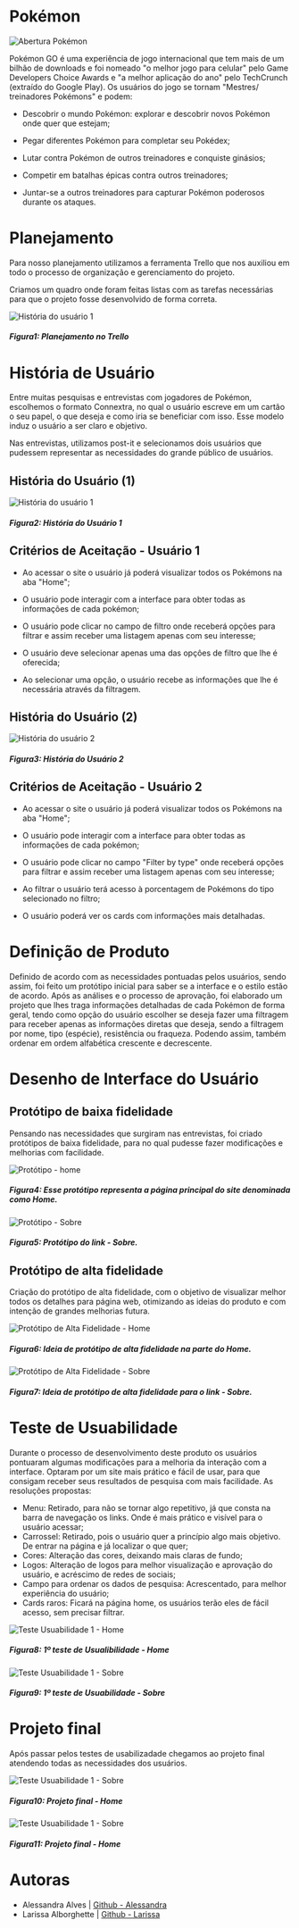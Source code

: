 # Pokémon

![Abertura Pokémon](src/img/imgs.readme/pokemongo.readme.jpg)

Pokémon GO é uma experiência de jogo internacional que tem mais de um bilhão de downloads e foi nomeado "o melhor jogo para celular" pelo Game Developers Choice Awards e "a melhor aplicação do ano" pelo TechCrunch (extraído do Google Play). Os usuários do jogo se tornam "Mestres/ treinadores Pokémons" e podem:

* Descobrir o mundo Pokémon: explorar e descobrir novos Pokémon onde quer que estejam;

* Pegar diferentes Pokémon para completar seu Pokédex;

* Lutar contra Pokémon de outros treinadores e conquiste ginásios;

* Competir em batalhas épicas contra outros treinadores;

* Juntar-se a outros treinadores para capturar Pokémon poderosos durante os ataques.

# Planejamento

Para nosso planejamento utilizamos a ferramenta Trello que nos auxiliou em todo o processo de organização e gerenciamento do projeto.

Criamos um quadro onde foram feitas listas com as tarefas necessárias para que o projeto fosse desenvolvido de forma correta.

![História do usuário 1](src/img/imgs.readme/trello.jpeg)
##### Figura1: Planejamento no Trello

# História de Usuário

Entre muitas pesquisas e entrevistas com jogadores de Pokémon, escolhemos o formato Connextra, no qual o usuário escreve em um cartão o seu papel, o que deseja e como iria se beneficiar com isso. Esse modelo induz o usuário a ser claro e objetivo.

Nas entrevistas, utilizamos post-it e selecionamos dois usuários que pudessem representar as necessidades do grande público de usuários.

## História do Usuário (1)

![História do usuário 1](src/img/imgs.readme/post-it1.jpeg)
##### Figura2: História do Usuário 1

## Critérios de Aceitação - Usuário 1

* Ao acessar o site o usuário já poderá visualizar todos os Pokémons na aba "Home";

* O usuário pode interagir com a interface para obter todas as informações de cada pokémon;

* O usuário pode clicar no campo de filtro onde receberá opções para filtrar e assim receber uma listagem apenas com seu interesse;

* O usuário deve selecionar apenas uma das opçôes de filtro que lhe é oferecida;

* Ao selecionar uma opção, o usuário recebe as informações que lhe é necessária através da filtragem.

## História do Usuário (2)

![História do usuário 2](src/img/imgs.readme/post-it2.jpeg)
##### Figura3: História do Usuário 2

## Critérios de Aceitação - Usuário 2

* Ao acessar o site o usuário já poderá visualizar todos os Pokémons na aba "Home";

* O usuário pode interagir com a interface para obter todas as informações de cada pokémon;

* O usuário pode clicar no campo "Filter by type" onde receberá opções para filtrar e assim receber uma listagem apenas com seu interesse;

* Ao filtrar o usuário terá acesso à porcentagem de Pokémons do tipo selecionado no filtro;

* O usuário poderá ver os cards com informações mais detalhadas.

# Definição de Produto

Definido de acordo com as necessidades pontuadas pelos usuários, sendo assim, foi feito um protótipo inicial para saber se a interface e o estilo estão de acordo. Após as análises e o processo de aprovação, foi elaborado um projeto que lhes traga informações detalhadas de cada Pokémon de forma geral, tendo como opção do usuário escolher se deseja fazer uma filtragem para receber apenas as informações diretas que deseja, sendo a filtragem por nome, tipo (espécie), resistência ou fraqueza. Podendo assim, também ordenar em ordem alfabética crescente e decrescente.

# Desenho de Interface do Usuário

## Protótipo de baixa fidelidade

Pensando nas necessidades que surgiram nas entrevistas, foi criado protótipos de baixa fidelidade, para no qual pudesse fazer modificações e melhorias com facilidade.

![Protótipo - home](src/img/imgs.readme/prototipo_home.jpg)
##### Figura4: Esse protótipo representa a página principal do site denominada como Home.

![Protótipo - Sobre](src/img/imgs.readme/prototipo_sobre.jpg)
##### Figura5: Protótipo do link - Sobre.

## Protótipo de alta fidelidade

Criação do protótipo de alta fidelidade, com o objetivo de visualizar melhor todos os detalhes para página web, otimizando as ideias do produto e com intenção de grandes melhorias futura.

![Protótipo de Alta Fidelidade - Home](src/img/imgs.readme/canva_home.jpg)
##### Figura6: Ideia de protótipo de alta fidelidade na parte do Home.

![Protótipo de Alta Fidelidade - Sobre](src/img/imgs.readme/canva_sobre.jpg)
##### Figura7: Ideia de protótipo de alta fidelidade para o link - Sobre.

# Teste de Usuabilidade

Durante o processo de desenvolvimento deste produto os usuários pontuaram algumas modificações para a melhoria da interação com a interface. Optaram por um site mais prático e fácil de usar, para que consigam receber seus resultados de pesquisa com mais facilidade.
As resoluções propostas:

* Menu: Retirado, para não se tornar algo repetitivo, já que consta na barra de navegação os links. Onde é mais prático e visível para o usuário acessar;
* Carrossel: Retirado, pois o usuário quer a princípio algo mais objetivo. De entrar na página e já localizar o que quer;
* Cores: Alteração das cores, deixando mais claras de fundo;
* Logos: Alteração de logos para melhor visualização e aprovação do usuário, e acréscimo de redes de sociais;
* Campo para ordenar os dados de pesquisa: Acrescentado, para melhor experiência do usuário;
* Cards raros: Ficará na página home, os usuários terão eles de fácil acesso, sem precisar filtrar.

![Teste Usuabilidade 1 - Home](src/img/imgs.readme/home.teste1.jpg)
##### Figura8: 1º teste de Usualibilidade - Home

![Teste Usuabilidade 1 - Sobre](src/img/imgs.readme/sobre.teste1.jpg)
##### Figura9: 1º teste de Usuabilidade - Sobre

# Projeto final

Após passar pelos testes de usabilizadade chegamos ao projeto final atendendo todas as necessidades dos usuários.

![Teste Usuabilidade 1 - Sobre](src/img/imgs.readme/Final.png)
##### Figura10: Projeto final - Home


![Teste Usuabilidade 1 - Sobre](src/img/imgs.readme/Final2.png)
##### Figura11: Projeto final - Home

# Autoras

* Alessandra Alves | [Github - Alessandra](https://github.com/ale-alves)
* Larissa Alborghette | [Github - Larissa](https://github.com/laris28)
